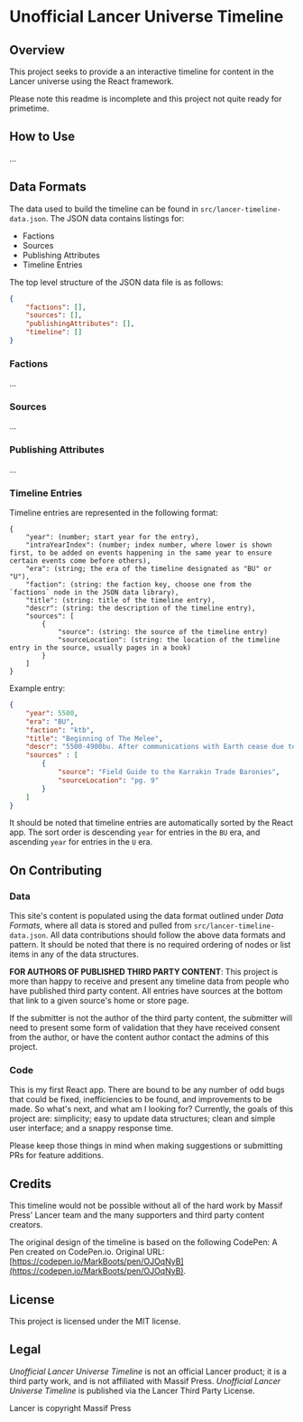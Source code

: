 # Unofficial Lancer Universe Timeline

## Overview

This project seeks to provide a an interactive timeline for content in the Lancer universe using the React framework.

Please note this readme is incomplete and this project not quite ready for primetime.

## How to Use

...

## Data Formats

The data used to build the timeline can be found in `src/lancer-timeline-data.json`. The JSON data contains listings for:

- Factions
- Sources
- Publishing Attributes
- Timeline Entries

The top level structure of the JSON data file is as follows:

```json
{
    "factions": [],
    "sources": [],
    "publishingAttributes": [],
    "timeline": []
}
```

### Factions

...

### Sources

...

### Publishing Attributes

...

### Timeline Entries

Timeline entries are represented in the following format:

```text
{
    "year": (number; start year for the entry),
    "intraYearIndex": (number; index number, where lower is shown first, to be added on events happening in the same year to ensure certain events come before others),
    "era": (string; the era of the timeline designated as "BU" or "U"),
    "faction": (string: the faction key, choose one from the `factions` node in the JSON data library),
    "title": (string: title of the timeline entry),
    "descr": (string: the description of the timeline entry),
    "sources": [
        {
            "source": (string: the source of the timeline entry)
            "sourceLocation": (string: the location of the timeline entry in the source, usually pages in a book)
        }
    ]
}
```

Example entry:

```json
{
    "year": 5500,
    "era": "BU",
    "faction": "ktb",
    "title": "Beginning of The Melee",
    "descr": "5500-4900bu. After communications with Earth cease due to the Fall, Karrakis planetary admin officials seize control over the colony. The colony devolves into factions and war.",
    "sources" : [
        {     
            "source": "Field Guide to the Karrakin Trade Baronies",
            "sourceLocation": "pg. 9"
        }
    ]
}
```

It should be noted that timeline entries are automatically sorted by the React app. The sort order is descending `year` for entries in the `BU` era, and ascending `year` for entries in the `U` era.

## On Contributing

### Data

This site's content is populated using the data format outlined under _Data Formats_, where all data is stored and pulled from `src/lancer-timeline-data.json`. All data contributions should follow the above data formats and pattern. It should be noted that there is no required ordering of nodes or list items in any of the data structures.

**FOR AUTHORS OF PUBLISHED THIRD PARTY CONTENT**: This project is more than happy to receive and present any timeline data from people who have published third party content. All entries have sources at the bottom that link to a given source's home or store page.

If the submitter is not the author of the third party content, the submitter will need to present some form of validation that they have received consent from the author, or have the content author contact the admins of this project.

### Code

This is my first React app. There are bound to be any number of odd bugs that could be fixed, inefficiencies to be found, and improvements to be made. So what's next, and what am I looking for? Currently, the goals of this project are: simplicity; easy to update data structures; clean and simple user interface; and a snappy response time.

Please keep those things in mind when making suggestions or submitting PRs for feature additions.

## Credits

This timeline would not be possible without all of the hard work by Massif Press' Lancer team and the many supporters and third party content creators.

The original design of the timeline is based on the following CodePen:
A Pen created on CodePen.io. Original URL: [https://codepen.io/MarkBoots/pen/OJOqNyB](https://codepen.io/MarkBoots/pen/OJOqNyB).

## License

This project is licensed under the MIT license.

## Legal

_Unofficial Lancer Universe Timeline_ is not an official Lancer product; it is a third party work, and is not affiliated with Massif Press. _Unofficial Lancer Universe Timeline_ is published via the Lancer Third Party License.

Lancer is copyright Massif Press